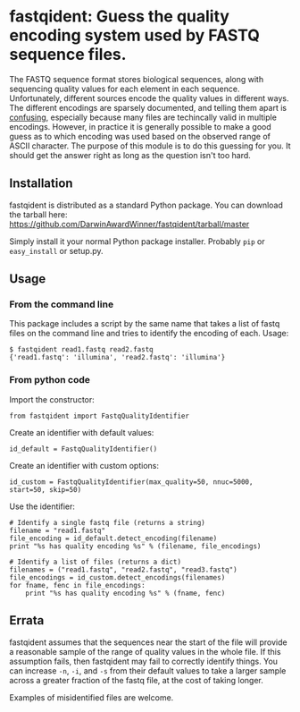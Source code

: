 # fastqident: Guess the quality encoding system used by FASTQ sequence files.

The FASTQ sequence format stores biological sequences, along with
sequencing quality values for each element in each sequence.
Unfortunately, different sources encode the quality values in
different ways. The different encodings are sparsely documented, and
telling them apart is
[confusing](http://en.wikipedia.org/wiki/FASTQ_format#Encoding),
especially because many files are techincally valid in multiple
encodings. However, in practice it is generally possible to make a
good guess as to which encoding was used based on the observed range
of ASCII character. The purpose of this module is to do this guessing
for you. It should get the answer right as long as the question isn't
too hard.

## Installation

fastqident is distributed as a standard Python package. You can download the tarball here: https://github.com/DarwinAwardWinner/fastqident/tarball/master

Simply install it your normal Python package installer. Probably `pip`
or `easy_install` or setup.py.

## Usage

### From the command line

This package includes a script by the same name that takes a list of
fastq files on the command line and tries to identify the encoding of
each. Usage:

    $ fastqident read1.fastq read2.fastq
    {'read1.fastq': 'illumina', 'read2.fastq': 'illumina'}

### From python code

Import the constructor:

    from fastqident import FastqQualityIdentifier

Create an identifier with default values:

    id_default = FastqQualityIdentifier()

Create an identifier with custom options:

    id_custom = FastqQualityIdentifier(max_quality=50, nnuc=5000, start=50, skip=50)

Use the identifier:

    # Identify a single fastq file (returns a string)
    filename = "read1.fastq"
    file_encoding = id_default.detect_encoding(filename)
    print "%s has quality encoding %s" % (filename, file_encodings)

    # Identify a list of files (returns a dict)
    filenames = ("read1.fastq", "read2.fastq", "read3.fastq")
    file_encodings = id_custom.detect_encodings(filenames)
    for fname, fenc in file_encodings:
        print "%s has quality encoding %s" % (fname, fenc)

## Errata

fastqident assumes that the sequences near the start of the file will
provide a reasonable sample of the range of quality values in the
whole file. If this assumption fails, then fastqident may fail to
correctly identify things. You can increase `-n`, `-i`, and `-s` from
their default values to take a larger sample across a greater fraction
of the fastq file, at the cost of taking longer.

Examples of misidentified files are welcome.
